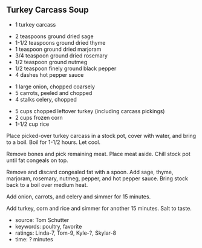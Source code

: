 Turkey Carcass Soup
-------------------

- 1 turkey carcass
<!-- -->
- 2 teaspoons ground dried sage
- 1-1/2 teaspoons ground dried thyme
- 1 teaspoon ground dried marjoram
- 3/4 teaspoon ground dried rosemary
- 1/2 teaspoon ground nutmeg
- 1/2 teaspoon finely ground black pepper
- 4 dashes hot pepper sauce
<!-- -->
- 1 large onion, chopped coarsely
- 5 carrots, peeled and chopped
- 4 stalks celery, chopped
<!-- -->
- 5 cups chopped leftover turkey (including carcass pickings)
- 2 cups frozen corn
- 1-1/2 cup rice

Place picked-over turkey carcass in a stock pot, cover with water, and
bring to a boil.  Boil for 1-1/2 hours.  Let cool.

Remove bones and pick remaining meat.  Place meat aside.  Chill stock
pot until fat congeals on top.

Remove and discard congealed fat with a spoon.  Add sage, thyme,
marjoram, rosemary, nutmeg, pepper, and hot pepper sauce.  Bring stock
back to a boil over medium heat.

Add onion, carrots, and celery and simmer for 15 minutes.

Add turkey, corn and rice and simmer for another 15 minutes.  Salt to
taste.

- source: Tom Schutter
- keywords: poultry, favorite
- ratings: Linda-7, Tom-9, Kyle-?, Skylar-8
- time: ? minutes
